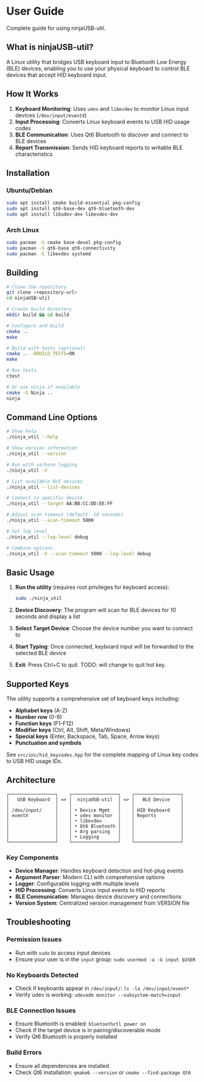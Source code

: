 # User Guide

Complete guide for using ninjaUSB-util.

## What is ninjaUSB-util?

A Linux utility that bridges USB keyboard input to Bluetooth Low Energy (BLE) devices, enabling you to use your physical keyboard to control BLE devices that accept HID keyboard input.

## How It Works

1. **Keyboard Monitoring**: Uses `udev` and `libevdev` to monitor Linux input devices (`/dev/input/eventX`)
2. **Input Processing**: Converts Linux keyboard events to USB HID usage codes
3. **BLE Communication**: Uses Qt6 Bluetooth to discover and connect to BLE devices
4. **Report Transmission**: Sends HID keyboard reports to writable BLE characteristics

## Installation

### Ubuntu/Debian

```bash
sudo apt install cmake build-essential pkg-config
sudo apt install qt6-base-dev qt6-bluetooth-dev
sudo apt install libudev-dev libevdev-dev
```

### Arch Linux

```bash
sudo pacman -S cmake base-devel pkg-config
sudo pacman -S qt6-base qt6-connectivity
sudo pacman -S libevdev systemd
```

## Building

```bash
# Clone the repository
git clone <repository-url>
cd ninjaUSB-util

# Create build directory
mkdir build && cd build

# Configure and build
cmake ..
make

# Build with tests (optional)
cmake .. -DBUILD_TESTS=ON
make

# Run tests
ctest

# Or use ninja if available
cmake -G Ninja ..
ninja
```

## Command Line Options

```bash
# Show help
./ninja_util --help

# Show version information
./ninja_util --version

# Run with verbose logging
./ninja_util -V

# List available BLE devices
./ninja_util --list-devices

# Connect to specific device
./ninja_util --target AA:BB:CC:DD:EE:FF

# Adjust scan timeout (default: 10 seconds)
./ninja_util --scan-timeout 5000

# Set log level
./ninja_util --log-level debug

# Combine options
./ninja_util -V --scan-timeout 5000 --log-level debug
```

## Basic Usage

1. **Run the utility** (requires root privileges for keyboard access):

   ```bash
   sudo ./ninja_util
   ```

2. **Device Discovery**: The program will scan for BLE devices for 10 seconds and display a list

3. **Select Target Device**: Choose the device number you want to connect to

4. **Start Typing**: Once connected, keyboard input will be forwarded to the selected BLE device

5. **Exit**: Press Ctrl+C to quit. TODO: will change to quit hot key.

## Supported Keys

The utility supports a comprehensive set of keyboard keys including:

- **Alphabet keys** (A-Z)
- **Number row** (0-9)
- **Function keys** (F1-F12)
- **Modifier keys** (Ctrl, Alt, Shift, Meta/Windows)
- **Special keys** (Enter, Backspace, Tab, Space, Arrow keys)
- **Punctuation and symbols**

See `src/inc/hid_keycodes.hpp` for the complete mapping of Linux key codes to USB HID usage IDs.

## Architecture

```text
┌─────────────────┐    ┌─────────────────┐    ┌─────────────────┐
│   USB Keyboard  │ => │  ninjaUSB-util  │ => │   BLE Device    │
│                 │    │                 │    │                 │
│ /dev/input/     │    │ • Device Mgmt   │    │ HID Keyboard    │
│ eventX          │    │ • udev monitor  │    │ Reports         │
│                 │    │ • libevdev      │    │                 │
│                 │    │ • Qt6 Bluetooth │    │                 │
│                 │    │ • Arg parsing   │    │                 │
│                 │    │ • Logging       │    │                 │
└─────────────────┘    └─────────────────┘    └─────────────────┘
```

### Key Components

- **Device Manager**: Handles keyboard detection and hot-plug events
- **Argument Parser**: Modern CLI with comprehensive options
- **Logger**: Configurable logging with multiple levels
- **HID Processing**: Converts Linux input events to HID reports
- **BLE Communication**: Manages device discovery and connections
- **Version System**: Centralized version management from VERSION file

## Troubleshooting

### Permission Issues

- Run with `sudo` to access input devices
- Ensure your user is in the `input` group: `sudo usermod -a -G input $USER`

### No Keyboards Detected

- Check if keyboards appear in `/dev/input/`: `ls -la /dev/input/event*`
- Verify udev is working: `udevadm monitor --subsystem-match=input`

### BLE Connection Issues

- Ensure Bluetooth is enabled: `bluetoothctl power on`
- Check if the target device is in pairing/discoverable mode
- Verify Qt6 Bluetooth is properly installed

### Build Errors

- Ensure all dependencies are installed
- Check Qt6 installation: `qmake6 --version` or `cmake --find-package Qt6`
